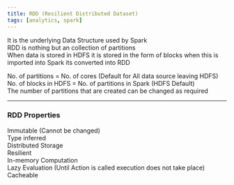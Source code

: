 ```yaml
---
title: RDD (Resilient Distributed Dataset)
tags: [analytics, spark]
---
```


It is the underlying Data Structure used by Spark  
RDD is nothing but an collection of partitions  
When data is stored in HDFS it is stored in the form of blocks when this is imported into Spark its converted into RDD

No. of partitions = No. of cores (Default for All data source leaving HDFS)  
No. of blocks in HDFS = No. of partitions in Spark (HDFS Default)  
The number of partitions that are created can be changed as required

---

### RDD Properties

Immutable (Cannot be changed)  
Type inferred  
Distributed Storage  
Resilient  
In-memory Computation  
Lazy Evaluation (Until Action is called execution does not take place)  
Cacheable